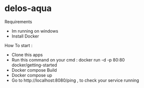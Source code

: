 # delos-aqua

Requirements
- Im running on windows
- Install Docker 

How To start :
- Clone this apps
- Run this command on your cmd : docker run -d -p 80:80 docker/getting-started
- Docker compose Build
- Docker compose up
- Go to http://localhost:8080/ping , to check your service running